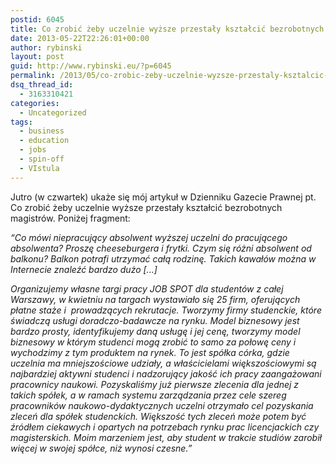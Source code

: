 ```yaml
---
postid: 6045
title: Co zrobić żeby uczelnie wyższe przestały kształcić bezrobotnych magistrów
date: 2013-05-22T22:26:01+00:00
author: rybinski
layout: post
guid: http://www.rybinski.eu/?p=6045
permalink: /2013/05/co-zrobic-zeby-uczelnie-wyzsze-przestaly-ksztalcic-bezrobotnych-magistrow/
dsq_thread_id:
  - 3163310421
categories:
  - Uncategorized
tags:
  - business
  - education
  - jobs
  - spin-off
  - VIstula
---
```

Jutro (w czwartek) ukaże się mój artykuł w Dzienniku Gazecie Prawnej pt. Co zrobić żeby uczelnie wyższe przestały kształcić bezrobotnych magistrów. Poniżej fragment:

_“Co mówi niepracujący absolwent wyższej uczelni do pracującego absolwenta? Proszę cheeseburgera i frytki. Czym się różni absolwent od balkonu? Balkon potrafi utrzymać całą rodzinę. Takich kawałów można w Internecie znaleźć bardzo dużo [...]_

_Organizujemy własne targi pracy JOB SPOT dla studentów z całej Warszawy, w kwietniu na targach wystawiało się 25 firm, oferujących płatne staże i  prowadzących rekrutacje. Tworzymy firmy studenckie, które świadczą usługi doradczo-badawcze na rynku. Model biznesowy jest bardzo prosty, identyfikujemy daną usługę i jej cenę, tworzymy model biznesowy w którym studenci mogą zrobić to samo za połowę ceny i wychodzimy z tym produktem na rynek. To jest spółka córka, gdzie uczelnia ma mniejszościowe udziały, a właścicielami większościowymi są najbardziej aktywni studenci i nadzorujący jakość ich pracy zaangażowani pracownicy naukowi. Pozyskaliśmy już pierwsze zlecenia dla jednej z takich spółek, a w ramach systemu zarządzania przez cele szereg pracowników naukowo-dydaktycznych uczelni otrzymało cel pozyskania zleceń dla spółek studenckich. Większość tych zleceń może potem być źródłem ciekawych i opartych na potrzebach rynku prac licencjackich czy magisterskich. Moim marzeniem jest, aby student w trakcie studiów zarobił więcej w swojej spółce, niż wynosi czesne.”_
